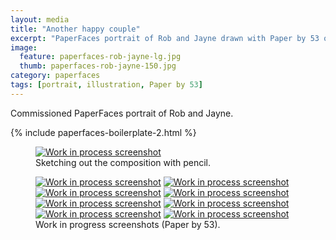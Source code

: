 ```yaml
---
layout: media
title: "Another happy couple"
excerpt: "PaperFaces portrait of Rob and Jayne drawn with Paper by 53 on an iPad."
image: 
  feature: paperfaces-rob-jayne-lg.jpg
  thumb: paperfaces-rob-jayne-150.jpg
category: paperfaces
tags: [portrait, illustration, Paper by 53]
---
```


Commissioned PaperFaces portrait of Rob and Jayne.

{% include paperfaces-boilerplate-2.html %}

<figure>
	<a href="{{ site.url }}/images/paperfaces-rob-jayne-process-1-lg.jpg"><img src="{{ site.url }}/images/paperfaces-rob-jayne-process-1-750.jpg" alt="Work in process screenshot"></a>
	<figcaption>Sketching out the composition with pencil.</figcaption>
</figure>

<figure class="half">
	<a href="{{ site.url }}/images/paperfaces-rob-jayne-process-2-lg.jpg"><img src="{{ site.url }}/images/paperfaces-rob-jayne-process-2-600.jpg" alt="Work in process screenshot"></a>
	<a href="{{ site.url }}/images/paperfaces-rob-jayne-process-3-lg.jpg"><img src="{{ site.url }}/images/paperfaces-rob-jayne-process-3-600.jpg" alt="Work in process screenshot"></a>
	<a href="{{ site.url }}/images/paperfaces-rob-jayne-process-4-lg.jpg"><img src="{{ site.url }}/images/paperfaces-rob-jayne-process-4-600.jpg" alt="Work in process screenshot"></a>
	<a href="{{ site.url }}/images/paperfaces-rob-jayne-process-5-lg.jpg"><img src="{{ site.url }}/images/paperfaces-rob-jayne-process-5-600.jpg" alt="Work in process screenshot"></a>
	<a href="{{ site.url }}/images/paperfaces-rob-jayne-process-6-lg.jpg"><img src="{{ site.url }}/images/paperfaces-rob-jayne-process-6-600.jpg" alt="Work in process screenshot"></a>
	<a href="{{ site.url }}/images/paperfaces-rob-jayne-process-7-lg.jpg"><img src="{{ site.url }}/images/paperfaces-rob-jayne-process-7-600.jpg" alt="Work in process screenshot"></a>
	<a href="{{ site.url }}/images/paperfaces-rob-jayne-process-8-lg.jpg"><img src="{{ site.url }}/images/paperfaces-rob-jayne-process-8-600.jpg" alt="Work in process screenshot"></a>
	<a href="{{ site.url }}/images/paperfaces-rob-jayne-process-9-lg.jpg"><img src="{{ site.url }}/images/paperfaces-rob-jayne-process-9-600.jpg" alt="Work in process screenshot"></a>
	<figcaption>Work in progress screenshots (Paper by 53).</figcaption>
</figure>